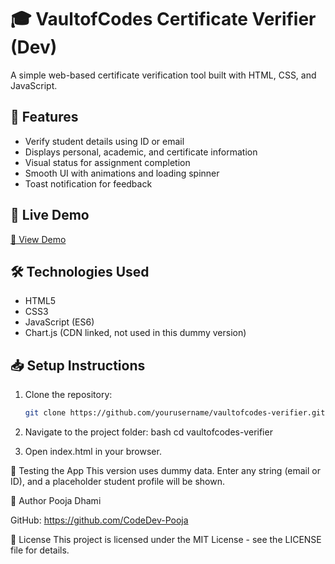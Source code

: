 # 🎓 VaultofCodes Certificate Verifier (Dev)

A simple web-based certificate verification tool built with HTML, CSS, and JavaScript.

## 📌 Features

- Verify student details using ID or email
- Displays personal, academic, and certificate information
- Visual status for assignment completion
- Smooth UI with animations and loading spinner
- Toast notification for feedback

## 🚀 Live Demo

[🔗 View Demo](https://codedev-pooja.github.io/VoC_Internship_task3-/)

## 🛠️ Technologies Used

- HTML5
- CSS3
- JavaScript (ES6)
- Chart.js (CDN linked, not used in this dummy version)

## 📥 Setup Instructions

1. Clone the repository:

   ```bash
   git clone https://github.com/yourusername/vaultofcodes-verifier.git

2. Navigate to the project folder:
bash
cd vaultofcodes-verifier

3. Open index.html in your browser.

🧪 Testing the App
This version uses dummy data. Enter any string (email or ID), and a placeholder student profile will be shown.

👤 Author
Pooja Dhami

GitHub: https://github.com/CodeDev-Pooja

📄 License
This project is licensed under the MIT License - see the LICENSE file for details.
